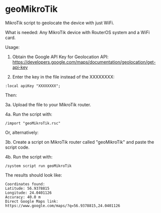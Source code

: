 # geoMikroTik
MikroTik script to geolocate the device with just WiFi.

What is needed: Any MikroTik device with RouterOS system and a WiFi card.

Usage:
1. Obtain the Google API Key for Geolocation API:
https://developers.google.com/maps/documentation/geolocation/get-api-key

2. Enter the key in the file instead of the XXXXXXXX:
```
:local apiKey "XXXXXXXX";
```

Then:

3a. Upload the file to your MikroTik router.

4a. Run the script with:
```
/import "geoMikroTik.rsc"
```

Or, alternatively:

3b. Create a script on MikroTik router called "geoMikroTik" and paste the script code.

4b. Run the script with:
```
/system script run geoMikroTik
```

The results should look like:
```
Coordinates found:
Latitude: 56.9378815
Longitude: 24.0401126
Accuracy: 40.0 m
Direct Google Maps link:
https://www.google.com/maps/?q=56.9378815,24.0401126
```
